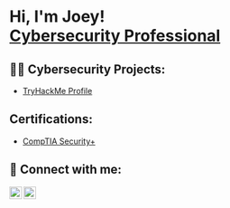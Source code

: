 <h1>Hi, I'm Joey! <br/><a href="https://www.linkedin.com/in/joeyjcastillo/">Cybersecurity Professional</a></h1>

<h2>👨‍💻 Cybersecurity Projects:</h2>

  - [TryHackMe Profile](https://tryhackme.com/p/joji1418)

<h2>Certifications: </h2>

- [CompTIA Security+](https://www.credly.com/badges/bd467c90-6727-40b4-88dd-6d4ec573cae2/public_url)

<h2> 🤳 Connect with me:</h2>

[<img align="left" alt="JoshMadakor | LinkedIn" width="22px" src="https://cdn.jsdelivr.net/npm/simple-icons@v3/icons/linkedin.svg" />][linkedin]
[<img align="left" alt="JoshMadakor | Instagram" width="22px" src="https://cdn.jsdelivr.net/npm/simple-icons@v3/icons/instagram.svg" />][instagram]

[instagram]: https://www.instagram.com/joeyjcastillo/
[linkedin]: https://linkedin.com/in/joeyjcastillo

<!--
**joshmadakor1/joshmadakor1** is a ✨ _special_ ✨ repository because its `README.md` (this file) appears on your GitHub profile.

Here are some ideas to get you started:

- 🔭 I’m currently working on ...
- 🌱 I’m currently learning ...
- 👯 I’m looking to collaborate on ...
- 🤔 I’m looking for help with ...
- 💬 Ask me about ...
- 📫 How to reach me: ...
- 😄 Pronouns: ...
- ⚡ Fun fact: ...
-->
